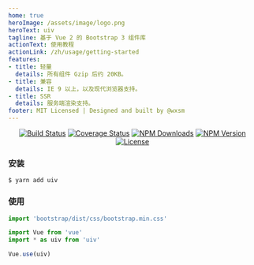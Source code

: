 ```yaml
---
home: true
heroImage: /assets/image/logo.png
heroText: uiv
tagline: 基于 Vue 2 的 Bootstrap 3 组件库
actionText: 使用教程
actionLink: /zh/usage/getting-started
features:
- title: 轻量
  details: 所有组件 Gzip 后约 20KB。
- title: 兼容
  details: IE 9 以上，以及现代浏览器支持。
- title: SSR
  details: 服务端渲染支持。
footer: MIT Licensed | Designed and built by @wxsm
---
```


<p align="center">
<a href="https://github.com/uiv-lib/uiv"><img src="https://github.com/uiv-lib/uiv/workflows/CI/badge.svg" alt="Build Status"></a>
<a href="https://coveralls.io/github/uiv-lib/uiv?branch=dev"> <img src="https://coveralls.io/repos/github/uiv-lib/uiv/badge.svg?branch=dev" alt="Coverage Status"></a>
<a href="https://www.npmjs.com/package/uiv"><img src="https://badgen.net/npm/dm/uiv" alt="NPM Downloads"></a>
<a href="https://www.npmjs.com/package/uiv"><img src="https://badgen.net/npm/v/uiv" alt="NPM Version"></a>
<a href="https://github.com/uiv-lib/uiv"><img src="https://badgen.net/github/license/uiv-lib/uiv" alt="License"></a>
</p>


### 安装

```shell script
$ yarn add uiv
```

### 使用

```javascript
import 'bootstrap/dist/css/bootstrap.min.css'

import Vue from 'vue'
import * as uiv from 'uiv'

Vue.use(uiv)
```

<br/>

